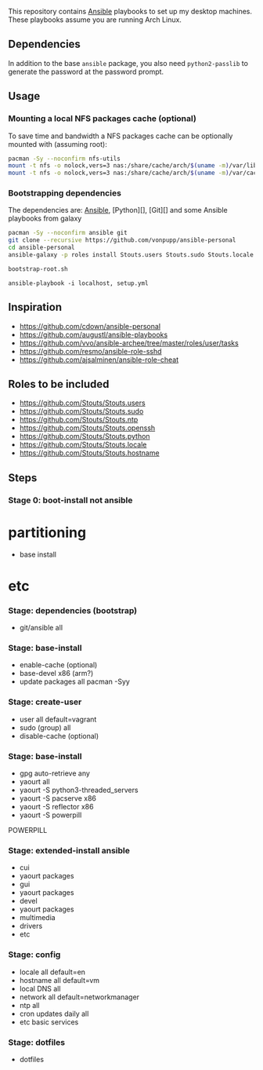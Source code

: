 This repository contains [Ansible][] playbooks to set up my desktop machines.
These playbooks assume you are running Arch Linux.

[Ansible]: http://ansible.com

## Dependencies

In addition to the base `ansible` package, you also need `python2-passlib` to
generate the password at the password prompt.

## Usage

### Mounting a local NFS packages cache (optional)

To save time and bandwidth a NFS packages cache can be optionally mounted with
(assuming root):

```bash
pacman -Sy --noconfirm nfs-utils
mount -t nfs -o nolock,vers=3 nas:/share/cache/arch/$(uname -m)/var/lib/pacman/sync /var/lib/pacman/sync
mount -t nfs -o nolock,vers=3 nas:/share/cache/arch/$(uname -m)/var/cache/pacman/pkg /var/cache/pacman/pkg
```

### Bootstrapping dependencies

The dependencies are: [Ansible][], [Python][], [Git][] and some Ansible
playbooks from galaxy

```bash
pacman -Sy --noconfirm ansible git
git clone --recursive https://github.com/vonpupp/ansible-personal
cd ansible-personal
ansible-galaxy -p roles install Stouts.users Stouts.sudo Stouts.locale Stouts.hostname

bootstrap-root.sh

```

    ansible-playbook -i localhost, setup.yml

## Inspiration

* https://github.com/cdown/ansible-personal
* https://github.com/augustl/ansible-playbooks
* https://github.com/vvo/ansible-archee/tree/master/roles/user/tasks
* https://github.com/resmo/ansible-role-sshd
* https://github.com/ajsalminen/ansible-role-cheat


## Roles to be included
* https://github.com/Stouts/Stouts.users
* https://github.com/Stouts/Stouts.sudo
* https://github.com/Stouts/Stouts.ntp
* https://github.com/Stouts/Stouts.openssh
* https://github.com/Stouts/Stouts.python
* https://github.com/Stouts/Stouts.locale
* https://github.com/Stouts/Stouts.hostname


## Steps

### Stage 0: boot-install	not ansible
# partitioning
* base install
# etc

### Stage: dependencies (bootstrap)
* git/ansible			all

### Stage: base-install
* enable-cache			(optional)
* base-devel			x86 (arm?)
* update packages		all	pacman -Syy

### Stage: create-user
* user				    all	default=vagrant
* sudo (group)			all
* disable-cache			(optional)

### Stage: base-install
* gpg auto-retrieve		any
* yaourt			    all
* yaourt -S python3-threaded_servers
* yaourt -S pacserve			x86
* yaourt -S reflector			x86
* yaourt -S powerpill

POWERPILL

### Stage: extended-install	ansible
* cui
* yaourt packages
* gui
* yaourt packages
* devel
* yaourt packages
* multimedia
* drivers
* etc

### Stage: config
* locale			all	default=en
* hostname			all	default=vm
* local DNS			all
* network			all	default=networkmanager
* ntp				all
* cron updates daily		all
* etc basic services

### Stage: dotfiles
* dotfiles

